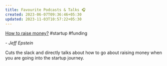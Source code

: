 ```yaml
---
title: Favourite Podcasts & Talks 🎧
created: 2023-06-07T09:36:46+05:30
updated: 2023-11-03T10:57:22+05:30
---
```


[How to raise money?](https://www.youtube.com/watch?v=EoquIYtjM7w) #startup #funding

*- Jeff Epstein*

Cuts the slack and directly talks about how to go about raising money when you are going into the startup journey. 

